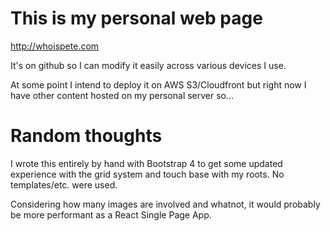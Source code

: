 # This is my personal web page

http://whoispete.com

It's on github so I can modify it easily across various devices I use.

At some point I intend to deploy it on AWS S3/Cloudfront but right now I have other content hosted on my personal server so...

# Random thoughts

I wrote this entirely by hand with Bootstrap 4 to get some updated experience with the grid system and touch base with my roots. No templates/etc. were used.

Considering how many images are involved and whatnot, it would probably be more performant as a React Single Page App.

